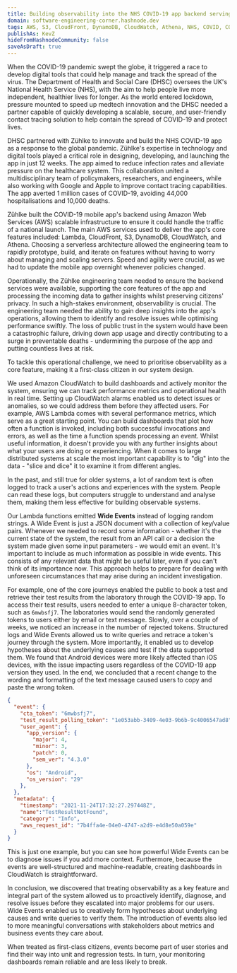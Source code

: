 ```yaml
---
title: Building observability into the NHS COVID-19 app backend serving 22 million users
domain: software-engineering-corner.hashnode.dev
tags: AWS, S3, CloudFront, DynamoDB, CloudWatch, Athena, NHS, COVID, COVID-19, logs, logging, structured, JSON, observability, dashboards, monitoring, traceability, telemetry, Java, Kotlin, engineering, DHSC, UK, government
publishAs: KevZ
hideFromHashnodeCommunity: false
saveAsDraft: true
---
```


When the COVID-19 pandemic swept the globe, it triggered a race to develop digital tools that could help manage and track the spread of the virus. 
The Department of Health and Social Care (DHSC) oversees the UK's National Health Service (NHS), with the aim to help people live more independent, healthier lives for longer. 
As the world entered lockdown, pressure mounted to speed up medtech innovation and the DHSC needed a partner capable of quickly developing a scalable, secure, and user-friendly contact tracing solution to help contain the spread of COVID-19 and protect lives.


DHSC partnered with Zühlke to innovate and build the NHS COVID-19 app as a response to the global pandemic. 
Zühlke's expertise in technology and digital tools played a critical role in designing, developing, and launching the app in just 12 weeks. 
The app aimed to reduce infection rates and alleviate pressure on the healthcare system. 
This collaboration united a multidisciplinary team of policymakers, researchers, and engineers, while also working with Google and Apple to improve contact tracing capabilities. 
The app averted 1 million cases of COVID-19, avoiding 44,000 hospitalisations and 10,000 deaths.


Zühlke built the COVID-19 mobile app's backend using Amazon Web Services (AWS) scalable infrastructure to ensure it could handle the traffic of a national launch. 
The main AWS services used to deliver the app's core features included: Lambda, CloudFront, S3, DynamoDB, CloudWatch, and Athena. 
Choosing a serverless architecture allowed the engineering team to rapidly prototype, build, and iterate on features without having to worry about managing and scaling servers. 
Speed and agility were crucial, as we had to update the mobile app overnight whenever policies changed.


Operationally, the Zühlke engineering team needed to ensure the backend services were available, supporting the core features of the app and processing the incoming data to gather insights whilst preserving citizens' privacy. 
In such a high-stakes environment, observability is crucial. 
The engineering team needed the ability to gain deep insights into the app's operations, allowing them to identify and resolve issues while optimising performance swiftly. 
The loss of public trust in the system would have been a catastrophic failure, driving down app usage and directly contributing to a surge in preventable deaths - undermining the purpose of the app and putting countless lives at risk.


To tackle this operational challenge, we need to prioritise observability as a core feature, making it a first-class citizen in our system design. 


We used Amazon CloudWatch to build dashboards and actively monitor the system, ensuring we can track performance metrics and operational health in real time. 
Setting up CloudWatch alarms enabled us to detect issues or anomalies, so we could address them before they affected users. 
For example, AWS Lambda comes with several performance metrics, which serve as a great starting point. 
You can build dashboards that plot how often a function is invoked, including both successful invocations and errors, as well as the time a function spends processing an event. 
Whilst useful information, it doesn't provide you with any further insights about what your users are doing or experiencing. 
When it comes to large distributed systems at scale the most important capability is to "dig" into the data - "slice and dice" it to examine it from different angles.


In the past, and still true for older systems, a lot of random text is often logged to track a user's actions and experiences with the system. 
People can read these logs, but computers struggle to understand and analyse them, making them less effective for building observable systems.


Our Lambda functions emitted **Wide Events** instead of logging random strings. 
A Wide Event is just a JSON document with a collection of key/value pairs. 
Whenever we needed to record some information - whether it's the current state of the system, the result from an API call or a decision the system made given some input parameters - we would emit an event. 
It's important to include as much information as possible in wide events. 
This consists of any relevant data that might be useful later, even if you can't think of its importance now. 
This approach helps to prepare for dealing with unforeseen circumstances that may arise during an incident investigation.


For example, one of the core journeys enabled the public to book a test and retrieve their test results from the laboratory through the COVID-19 app. 
To access their test results, users needed to enter a unique 8-character token, such as `6mwbsfj7`. 
The laboratories would send the randomly generated tokens to users either by email or text message. 
Slowly, over a couple of weeks, we noticed an increase in the number of rejected tokens. 
Structured logs and Wide Events allowed us to write queries and retrace a token's journey through the system. 
More importantly, it enabled us to develop hypotheses about the underlying causes and test if the data supported them. 
We found that Android devices were more likely affected than iOS devices, with the issue impacting users regardless of the COVID-19 app version they used. 
In the end, we concluded that a recent change to the wording and formatting of the text message caused users to copy and paste the wrong token.


```json
{
  "event": {
    "cta_token": "6mwbsfj7",
    "test_result_polling_token": "1e053abb-3409-4e03-9b6b-9c4006547ad8",
    "user_agent": {
      "app_version": {
        "major": 4,
        "minor": 3,
        "patch": 0,
        "sem_ver": "4.3.0"
      },
      "os": "Android",
      "os_version": "29"
    },
  },
  "metadata": {
    "timestamp": "2021-11-24T17:32:27.297448Z", 
    "name":"TestResultNotFound",
    "category": "Info",
    "aws_request_id": "7b4ffa4e-04e0-4747-a2d9-e4d8e50a059e"
  }
}
```

This is just one example, but you can see how powerful Wide Events can be to diagnose issues if you add more context. 
Furthermore, because the events are well-structured and machine-readable, creating dashboards in CloudWatch is straightforward.


In conclusion, we discovered that treating observability as a key feature and integral part of the system allowed us to proactively identify, diagnose, and resolve issues before they escalated into major problems for our users. 
Wide Events enabled us to creatively form hypotheses about underlying causes and write queries to verify them. 
The introduction of events also led to more meaningful conversations with stakeholders about metrics and business events they care about. 

When treated as first-class citizens, events become part of user stories and find their way into unit and regression tests. 
In turn, your monitoring dashboards remain reliable and are less likely to break.

